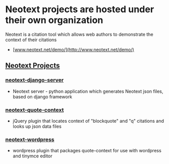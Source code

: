 # Neotext projects are hosted under their own organization

Neotext is a citation tool which allows web authors to demonstrate the context of their citations
  * [www.neotext.net/demo/](http://www.neotext.net/demo/)


## [Neotext Projects](https://github.com/neotext)

### [neotext-django-server](https://github.com/neotext/neotext-django-server)
  * Neotext server - python application which generates Neotext json files, based on django framework

### [neotext-quote-context](https://github.com/neotext/neotext-quote-context)
  * jQuery plugin that locates context of "blockquote" and "q" citations and looks up json data files

### [neotext-wordpress](https://github.com/neotext/neotext-wordpress)
  * wordpress plugin that packages quote-context for use with wordpress and tinymce editor